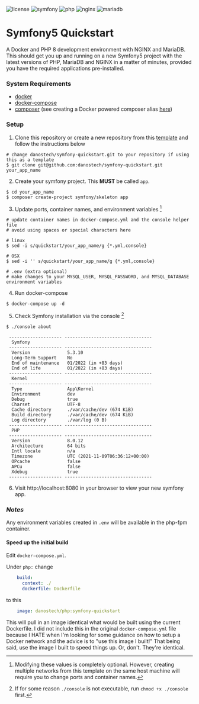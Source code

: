 ![license](https://img.shields.io/github/license/danostech/symfony-quickstart?color=ff4e00&style=for-the-badge)
![symfony](https://img.shields.io/badge/Symfony-5.3-black?logo=symfony&style=for-the-badge)
![php](https://img.shields.io/badge/PHP-8.0-777BB4?logo=php&style=for-the-badge)
![nginx](https://img.shields.io/badge/NGINX-1.21-009639?logo=NGINX&style=for-the-badge)
![mariadb](https://img.shields.io/badge/MariaDB-10.6-003545?logo=MariaDB&style=for-the-badge)
# Symfony5 Quickstart
A Docker and PHP 8 development environment with NGINX and MariaDB.  
This should get you up and running on a new Symfony5 project with the latest versions of PHP, MariaDB and NGINX in a matter of minutes, provided you have the required applications pre-installed.

### System Requirements
* [docker](https://docs.docker.com/get-docker/)
* [docker-compose](https://docs.docker.com/compose/install/)
* [composer](https://getcomposer.org/download/) (see creating a Docker powered composer alias [here](https://gist.github.com/danostech/898256c58d3d563b44604487a30ebf93))

### Setup
1. Clone this repository or create a new repository from this [template](https://github.com/danostech/docker-php8/generate) and follow the instructions below
```shell
# change danostech/symfony-quickstart.git to your repository if using this as a template
$ git clone git@github.com:danostech/symfony-quickstart.git your_app_name
```
2. Create your symfony project. This **MUST** be called `app`.
```shell
$ cd your_app_name
$ composer create-project symfony/skeleton app
```

3. Update ports, container names, and environment variables [^1]
```shell
# update container names in docker-compose.yml and the console helper file
# avoid using spaces or special characters here

# linux
$ sed -i s/quickstart/your_app_name/g {*.yml,console}

# OSX
$ sed -i '' s/quickstart/your_app_name/g {*.yml,console}

# .env (extra optional)
# make changes to your MYSQL_USER, MYSQL_PASSWORD, and MYSQL_DATABASE environment variables
```
4. Run docker-compose
```shell
$ docker-compose up -d
```
5. Check Symfony installation via the console [^2]
```shell
$ ./console about

 -------------------- --------------------------------- 
  Symfony                                               
 -------------------- --------------------------------- 
  Version              5.3.10                           
  Long-Term Support    No                               
  End of maintenance   01/2022 (in +83 days)            
  End of life          01/2022 (in +83 days)            
 -------------------- --------------------------------- 
  Kernel                                                
 -------------------- --------------------------------- 
  Type                 App\Kernel                       
  Environment          dev                              
  Debug                true                             
  Charset              UTF-8                            
  Cache directory      ./var/cache/dev (674 KiB)        
  Build directory      ./var/cache/dev (674 KiB)        
  Log directory        ./var/log (0 B)                  
 -------------------- --------------------------------- 
  PHP                                                   
 -------------------- --------------------------------- 
  Version              8.0.12                           
  Architecture         64 bits                          
  Intl locale          n/a                              
  Timezone             UTC (2021-11-09T06:36:12+00:00)  
  OPcache              false                            
  APCu                 false                            
  Xdebug               true                             
 -------------------- --------------------------------- 

```

6. Visit http://localhost:8080 in your browser to view your new symfony app.

### *Notes*

Any environment variables created in `.env` will be available in the php-fpm container. 

#### Speed up the initial build
Edit `docker-compose.yml`.

Under `php:` change
```yaml
    build: 
      context: ./ 
      dockerfile: Dockerfile 
```
to this
```yaml
    image: danostech/php:symfony-quickstart 
```
This will pull in an image identical what would be built using the current Dockerfile.
I did not include this in the original `docker-compose.yml` file because I HATE when I'm looking for
some guidance on how to setup a Docker network and the advice is to "use this image I built!"
That being said, use the image I built to speed things up. Or, don't. They're identical.

[^1]: Modifying these values is completely optional.
However, creating multiple networks from this template on the same host machine will require you to change ports and container names.
[^2]: If for some reason `./console` is not executable, run `chmod +x ./console` first.
